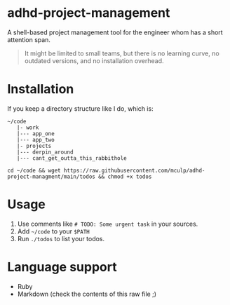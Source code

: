 # adhd-project-management
A shell-based project management tool for the engineer whom has a short attention span.

> It might be limited to small teams, but there is no learning curve, no outdated versions, and no installation overhead.

# Installation
If you keep a directory structure like I do, which is:

```
~/code
   |- work
   |--- app_one
   |--- app_two
   |- projects
   |--- derpin_around
   |--- cant_get_outta_this_rabbithole
```

`cd ~/code && wget https://raw.githubusercontent.com/mculp/adhd-project-managment/main/todos && chmod +x todos`



# Usage
1. Use comments like `# TODO: Some urgent task` in your sources.
2. Add `~/code` to your `$PATH`
3. Run `./todos` to list your todos.

# Language support
- Ruby
- Markdown (check the contents of this raw file ;)

[//]: # (TODO: # Prioritization)
[//]: # (TODO: Add `priority N` somewhere in the comment, where N is an integer. Your todos will be ordered by priority descending.)
[//]: # (TODO: More language support)
[//]: # (TODO: Code golf it into an alias?)
[//]: # (TODO: Maybe start a suite of adhd tools, such as `git recent`)
